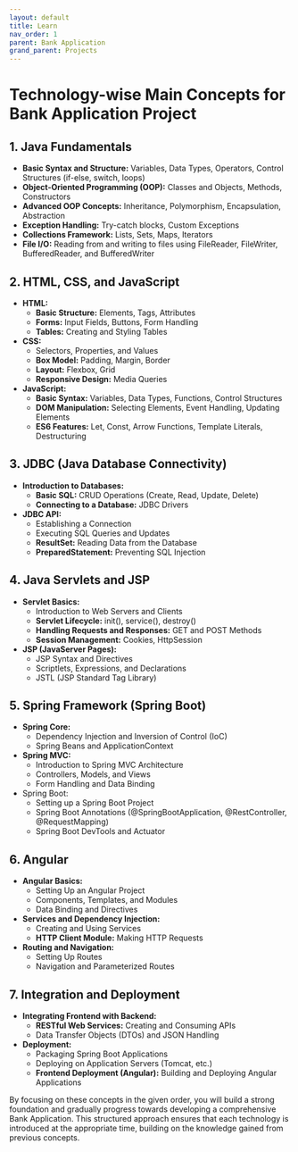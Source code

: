 ```yaml
---
layout: default
title: Learn
nav_order: 1
parent: Bank Application
grand_parent: Projects
---
```


# Technology-wise Main Concepts for Bank Application Project
## 1. Java Fundamentals

   - **Basic Syntax and Structure:** Variables, Data Types, Operators, Control Structures (if-else, switch, loops)
   - **Object-Oriented Programming (OOP):** Classes and Objects, Methods, Constructors
   - **Advanced OOP Concepts:** Inheritance, Polymorphism, Encapsulation, Abstraction
   - **Exception Handling:** Try-catch blocks, Custom Exceptions
   - **Collections Framework:** Lists, Sets, Maps, Iterators
   - **File I/O:** Reading from and writing to files using FileReader, FileWriter, BufferedReader, and BufferedWriter

## 2. HTML, CSS, and JavaScript

   - **HTML:**
      - **Basic Structure:** Elements, Tags, Attributes
      - **Forms:** Input Fields, Buttons, Form Handling
      - **Tables:** Creating and Styling Tables
   - **CSS:**
      - Selectors, Properties, and Values
      - **Box Model:** Padding, Margin, Border
      - **Layout:** Flexbox, Grid
      - **Responsive Design:** Media Queries
   - **JavaScript:**
      - **Basic Syntax:** Variables, Data Types, Functions, Control Structures
      - **DOM Manipulation:** Selecting Elements, Event Handling, Updating Elements
      - **ES6 Features:** Let, Const, Arrow Functions, Template Literals, Destructuring

## 3. JDBC (Java Database Connectivity)
   - **Introduction to Databases:**
      - **Basic SQL:** CRUD Operations (Create, Read, Update, Delete)
      - **Connecting to a Database:** JDBC Drivers
   - **JDBC API:**
      - Establishing a Connection
      - Executing SQL Queries and Updates
      - **ResultSet:** Reading Data from the Database
      - **PreparedStatement:** Preventing SQL Injection

## 4. Java Servlets and JSP

   - **Servlet Basics:**
      - Introduction to Web Servers and Clients
      - **Servlet Lifecycle:** init(), service(), destroy()
      - **Handling Requests and Responses:** GET and POST Methods
      - **Session Management:** Cookies, HttpSession
   - **JSP (JavaServer Pages):**
      - JSP Syntax and Directives
      - Scriptlets, Expressions, and Declarations
      - JSTL (JSP Standard Tag Library)

## 5. Spring Framework (Spring Boot)

   - **Spring Core:**
      - Dependency Injection and Inversion of Control (IoC)
      - Spring Beans and ApplicationContext
   - **Spring MVC:**
      - Introduction to Spring MVC Architecture
      - Controllers, Models, and Views
      - Form Handling and Data Binding
   - Spring Boot:
      - Setting up a Spring Boot Project
      - Spring Boot Annotations (@SpringBootApplication, @RestController, @RequestMapping)
      - Spring Boot DevTools and Actuator

## 6. Angular

   - **Angular Basics:**
      - Setting Up an Angular Project
      - Components, Templates, and Modules
      - Data Binding and Directives
   - **Services and Dependency Injection:**
      - Creating and Using Services
      - **HTTP Client Module:** Making HTTP Requests
   - **Routing and Navigation:**
      - Setting Up Routes
      - Navigation and Parameterized Routes

## 7. Integration and Deployment

   - **Integrating Frontend with Backend:**
      - **RESTful Web Services:** Creating and Consuming APIs
      - Data Transfer Objects (DTOs) and JSON Handling
   - **Deployment:**
      - Packaging Spring Boot Applications
      - Deploying on Application Servers (Tomcat, etc.)
      - **Frontend Deployment (Angular):** Building and Deploying Angular Applications

By focusing on these concepts in the given order, you will build a strong foundation and gradually progress towards developing a comprehensive Bank Application. This structured approach ensures that each technology is introduced at the appropriate time, building on the knowledge gained from previous concepts.